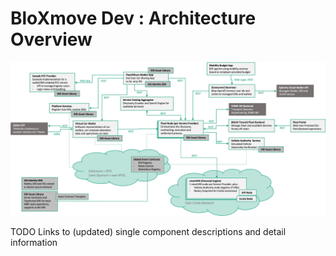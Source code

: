 # <span id="title-text"> BloXmove Dev : Architecture Overview </span>

<span class="confluence-embedded-file-wrapper image-center-wrapper">![](4492492808/4492525586.jpg)</span>

TODO Links to (updated) single component descriptions and detail
information

